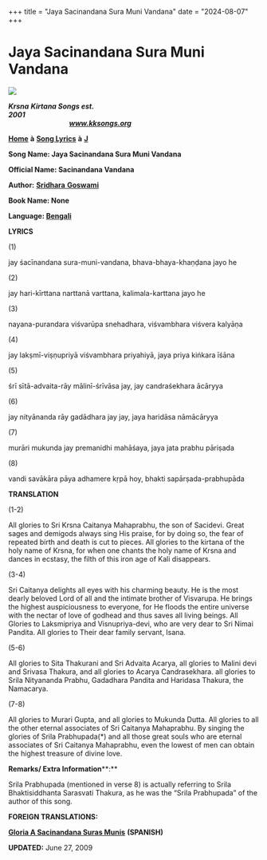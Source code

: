 +++
title = "Jaya Sacinandana Sura Muni Vandana"
date = "2024-08-07"
+++

# Jaya Sacinandana Sura Muni Vandana
**[![](http://kksongs.org/image_files/image002.jpg)](http://kksongs.org/)**

**_Krsna_** **_Kirtana Songs est. 2001_**                                                                                                                                                      **_www.kksongs.org_**

**[Home](http://kksongs.org/)** **à** **[Song Lyrics](http://kksongs.org/lyrics.html)** **à** **[J](http://kksongs.org/songs/song_j.html)**

**Song Name: Jaya Sacinandana Sura Muni Vandana**

**Official Name: Sacinandana Vandana**

**Author:** [**Sridhara** **Goswami**](http://kksongs.org/authors/list/sridhara.html)

**Book Name: None**

**Language: [Bengali](http://kksongs.org/language/list/bengali.html)**

**LYRICS**

(1)

jay śacīnandana sura-muni-vandana, bhava-bhaya-khaṇḍana jayo he

(2)

jay hari-kīrttana narttanā varttana, kalimala-karttana jayo he

(3)

nayana-purandara viśvarūpa snehadhara, viśvambhara viśvera kalyāṇa

(4)

jay lakṣmī-viṣṇupriyā viśvambhara priyahiyā, jaya priya kińkara īśāna

(5)

śrī sītā-advaita-rāy mālinī-śrīvāsa jay, jay candraśekhara ācāryya

(6)

jay nityānanda rāy gadādhara jay jay, jaya haridāsa nāmācāryya

(7)

murāri mukunda jay premanidhi mahāśaya, jaya jata prabhu pāriṣada

(8)

vandi savākāra pāya adhamere kṛpā hoy, bhakti sapārṣada-prabhupāda

**TRANSLATION**

(1-2)

All glories to Sri Krsna Caitanya Mahaprabhu, the son of Sacidevi. Great sages and demigods always sing His praise, for by doing so, the fear of repeated birth and death is cut to pieces. All glories to the kirtana of the holy name of Krsna, for when one chants the holy name of Krsna and dances in ecstasy, the filth of this iron age of Kali disappears.

(3-4)

Sri Caitanya delights all eyes with his charming beauty. He is the most dearly beloved Lord of all and the intimate brother of Visvarupa. He brings the highest auspiciousness to everyone, for He floods the entire universe with the nectar of love of godhead and thus saves all living beings. All Glories to Laksmipriya and Visnupriya-devi, who are very dear to Sri Nimai Pandita. All glories to Their dear family servant, Isana.

(5-6)

All glories to Sita Thakurani and Sri Advaita Acarya, all glories to Malini devi and Srivasa Thakura, and all glories to Acarya Candrasekhara. all glories to Srila Nityananda Prabhu, Gadadhara Pandita and Haridasa Thakura, the Namacarya.

(7-8)

All glories to Murari Gupta, and all glories to Mukunda Dutta. All glories to all the other eternal associates of Sri Caitanya Mahaprabhu. By singing the glories of Srila Prabhupada(\*) and all those great souls who are eternal associates of Sri Caitanya Mahaprabhu, even the lowest of men can obtain the highest treasure of divine love.

**Remarks/ Extra Information****:**

Srila Prabhupada (mentioned in verse 8) is actually referring to Srila Bhaktisiddhanta Sarasvati Thakura, as he was the “Srila Prabhupada” of the author of this song.

**FOREIGN TRANSLATIONS:**

**[Gloria A Sacinandana Suras Munis](http://kksongs.org/songs/g/gloriaasacinandana.html)** **(SPANISH)**

**UPDATED:** June 27, 2009